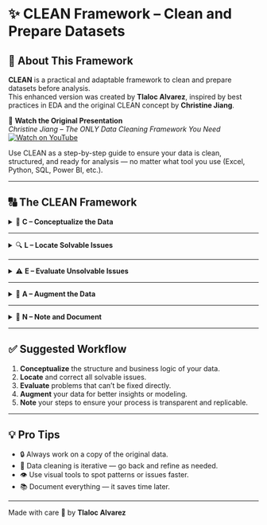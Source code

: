 # ✨ CLEAN Framework – Clean and Prepare Datasets

## 📌 About This Framework

**CLEAN** is a practical and adaptable framework to clean and prepare datasets before analysis.  
This enhanced version was created by **Tlaloc Alvarez**, inspired by best practices in EDA and the original CLEAN concept by **Christine Jiang**.

🎥 **Watch the Original Presentation**  
_Christine Jiang – The ONLY Data Cleaning Framework You Need_  
[![Watch on YouTube](https://img.youtube.com/vi/y9wFFD2bXQM/0.jpg)](https://www.youtube.com/watch?v=y9wFFD2bXQM)

Use CLEAN as a step-by-step guide to ensure your data is clean, structured, and ready for analysis — no matter what tool you use (Excel, Python, SQL, Power BI, etc.).

---

## 🔠 The CLEAN Framework

<details>
  <summary>🧠 <strong>C – Conceptualize the Data</strong></summary>

> _Start with a clear mental model of your dataset._

### 🎯 Goal: Understand the purpose, structure, and meaning of your data.

### ✅ Key Actions:
- Identify key columns: ID fields, dates, measures, categories.
- Detect data types: numerical, categorical, boolean, datetime.
- Map relationships and hierarchies (e.g., customer → orders).
- Understand the business context: what does each value mean?

### 🔧 Useful Techniques:
- Build a **data dictionary** with column definitions.
- Use **summary statistics** and **value counts**.
- Visually scan tables or use profiling tools.

**🛠 Tools:** Excel, pandas, Power BI, OpenRefine
</details>

---

<details>
  <summary>🔍 <strong>L – Locate Solvable Issues</strong></summary>

> _Detect and fix common, correctable data problems._

### 🎯 Goal: Clean up noise that can be easily resolved.

### ✅ Key Actions:
- Handle missing values logically (fill, delete, flag).
- Remove exact duplicates.
- Standardize inconsistent formatting (e.g., date or text cases).
- Fix incorrect entries (e.g., invalid ages or negative values).

### 🔧 Useful Techniques:
- Use filters and conditional formatting to detect issues.
- Apply text functions (`TRIM`, `UPPER`, etc.).
- Use `fillna()`, `.dropna()`, `.duplicated()` in pandas.
- Normalize date/time formats.

**🛠 Tools:** Excel, Power Query, pandas, Data Wrangler
</details>

---

<details>
  <summary>⚠️ <strong>E – Evaluate Unsolvable Issues</strong></summary>

> _Identify deeper problems that can't be easily fixed._

### 🎯 Goal: Assess what’s missing, ambiguous, or unfixable.

### ✅ Key Actions:
- Flag extreme outliers that lack explanation.
- Identify missing values in critical fields.
- Detect ambiguous or unreliable entries.
- Decide what to drop, impute, or exclude — and justify it.

### 🔧 Useful Techniques:
- Use **boxplots**, **histograms**, or **z-scores**.
- Flag and isolate suspicious records.
- Keep logs of questionable entries before removal.

**🛠 Tools:** seaborn, matplotlib, Power BI, pandas
</details>

---

<details>
  <summary>🧩 <strong>A – Augment the Data</strong></summary>

> _Enhance your dataset to support better analysis._

### 🎯 Goal: Add value through transformation and enrichment.

### ✅ Key Actions:
- Reshape data: pivot, unpivot, transpose if needed.
- Combine datasets (merge or append).
- Create new features (e.g., year from a date).
- Encode categories and scale numeric values if modeling.

### 🔧 Useful Techniques:
- Feature engineering: extract parts of strings or dates.
- Aggregation for KPIs or group analysis.
- Use `merge()`, `melt()`, and `groupby()` in pandas.
- Apply one-hot encoding or normalization.

**🛠 Tools:** pandas, Excel, Power Query, scikit-learn
</details>

---

<details>
  <summary>📝 <strong>N – Note and Document</strong></summary>

> _Document every step to ensure transparency and reproducibility._

### 🎯 Goal: Make your work traceable and explainable.

### ✅ Key Actions:
- Keep a cleaning log (Excel, markdown, Notion).
- Comment code or transformations clearly.
- Save versions before and after cleaning.
- Write down assumptions, dropped fields, and logic used.

### 🔧 Useful Techniques:
- Use Git or backup files to track changes.
- Insert inline comments or markdown cells in Jupyter.
- Create README-style summaries for team sharing.

**🛠 Tools:** Notion, Git, Excel, markdown, Jupyter
</details>

---

## ✅ Suggested Workflow

1. **Conceptualize** the structure and business logic of your data.  
2. **Locate** and correct all solvable issues.  
3. **Evaluate** problems that can’t be fixed directly.  
4. **Augment** your data for better insights or modeling.  
5. **Note** your steps to ensure your process is transparent and replicable.

---

## 💡 Pro Tips

- 🔒 Always work on a copy of the original data.  
- 🔁 Data cleaning is iterative — go back and refine as needed.  
- 👁 Use visual tools to spot patterns or issues faster.  
- 📚 Document everything — it saves time later.

---

Made with care 💙 by **Tlaloc Alvarez**

